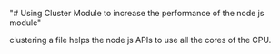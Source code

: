 "# Using Cluster Module to increase the performance of the node js module" 

clustering a file helps the node js APIs to use all the cores of the CPU.
